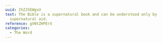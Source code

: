 ```yaml
---
uuid: IhZJSEWgxU
text: The Bible is a supernatural book and can be understood only by
  supernatural aid.
reference: gVNtZHPErX
categories:
  - The Word
---
```

